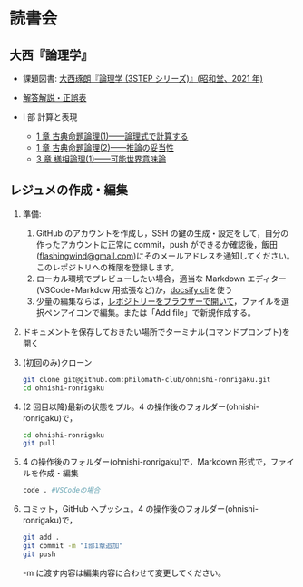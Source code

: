 # 読書会

## 大西『論理学』

- 課題図書: [大西琢朗『論理学 (3STEP シリーズ)』(昭和堂、2021 年)](https://www.amazon.co.jp/dp/4812221048)
- [解答解説・正誤表](https://sites.google.com/site/onishitakuro/writing/3step-logic)

- I 部 計算と表現
  - [1 章 古典命題論理(1)——論理式で計算する](<I部 計算と表現-1.1>)
  - [1 章 古典命題論理(2)——推論の妥当性](<I部 計算と表現-1.2>)
  - [3 章 様相論理(1)——可能世界意味論](<I部 計算と表現-1.3>)

## レジュメの作成・編集

1. 準備:
   1. GitHub のアカウントを作成し，SSH の鍵の生成・設定をして，自分の作ったアカウントに正常に commit，push ができるか確認後，飯田(<flashingwind@gmail.com>)にそのメールアドレスを通知してください。このレポジトリへの権限を登録します。
   2. ローカル環境でプレビューしたい場合，適当な Markdown エディター(VSCode+Markdow 用拡張など)か，[docsify cli](https://github.com/docsifyjs/docsify-cli)を使う
   3. 少量の編集ならば，[レポジトリーをブラウザーで開いて](https://github.com/philomath-club/ohnishi-ronrigaku)，ファイルを選択ペンアイコンで編集。または「Add file」で新規作成する。
2. ドキュメントを保存しておきたい場所でターミナル(コマンドプロンプト)を開く
3. (初回のみ)クローン

   ```bash
   git clone git@github.com:philomath-club/ohnishi-ronrigaku.git
   cd ohnishi-ronrigaku
   ```

4. (2 回目以降)最新の状態をプル。4 の操作後のフォルダー(ohnishi-ronrigaku)で，

   ```bash
   cd ohnishi-ronrigaku
   git pull
   ```

5. 4 の操作後のフォルダー(ohnishi-ronrigaku)で，Markdown 形式で，ファイルを作成・編集

   ```bash
   code . #VSCodeの場合
   ```

6. コミット，GitHub へプッシュ。4 の操作後のフォルダー(ohnishi-ronrigaku)で，

   ```bash
   git add .
   git commit -m "I部1章追加"
   git push
   ```

   -m に渡す内容は編集内容に合わせて変更してください。
